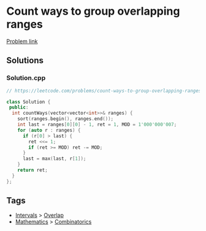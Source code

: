# Count ways to group overlapping ranges

[Problem link](https://leetcode.com/problems/count-ways-to-group-overlapping-ranges/)

## Solutions


### Solution.cpp
```cpp
// https://leetcode.com/problems/count-ways-to-group-overlapping-ranges/

class Solution {
 public:
  int countWays(vector<vector<int>>& ranges) {
    sort(ranges.begin(), ranges.end());
    int last = ranges[0][0] - 1, ret = 1, MOD = 1'000'000'007;
    for (auto r : ranges) {
      if (r[0] > last) {
        ret <<= 1;
        if (ret >= MOD) ret -= MOD;
      }
      last = max(last, r[1]);
    }
    return ret;
  }
};
```
## Tags

* [Intervals](/Collections/intervals.md#intervals) > [Overlap](/Collections/intervals.md#overlap)
* [Mathematics](/Collections/mathematics.md#mathematics) > [Combinatorics](/Collections/mathematics.md#combinatorics)
